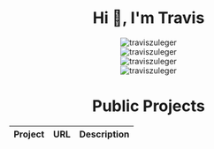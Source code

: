 <div align="center">
  <h1>Hi 👋, I'm Travis</h1>  
  <img src="https://github-readme-stats.vercel.app/api?username=traviszuleger&show_icons=true&locale=en&theme=dark&hide_border=true&cache_seconds=1800&icon_color=00ffff&text_color=61dafb&title_color=00ffff" alt="traviszuleger" />
  <br>
  <img src="https://github-readme-streak-stats.herokuapp.com/?user=traviszuleger&theme=dark&hide_border=true" alt="traviszuleger" />
  <br>
  <img src="https://github-readme-stats.vercel.app/api/top-langs?username=traviszuleger&hide=css&layout=compact&theme=dark&hide_border=true&cache_seconds=1800" alt="traviszuleger" />
  <br>
  <img src="https://komarev.com/ghpvc/?username=traviszuleger&label=Profile%20views&color=0e75b6&style=flat-square" alt="traviszuleger" />
 
  <h1>Public Projects</h1> 
  
  | Project           | URL                        | Description                                         |
  |:-----------------:|:--------------------------:|:---------------------------------------------------:|
</div>
